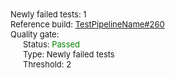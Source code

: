 <div style="font-size:13px"><div>Newly failed tests: 1</div>
<div>Reference build: <a href="./?buildId=12">TestPipelineName#260</a></div>
<div>Quality gate: </div>
<div style="margin-left:20px;">Status: <span style="color:green"><span style="font-size:13px;line-height:14px" class="icon bowtie-icon bowtie-check"></span>Passed</span></div>
<div style="margin-left:20px;">Type: Newly failed tests</div>
<div style="margin-left:20px;">Threshold: 2</div></div>